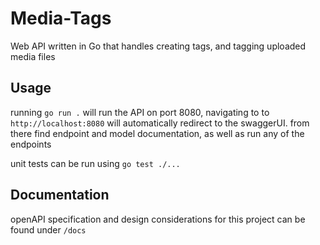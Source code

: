# Media-Tags

Web API written in Go that handles creating tags, and tagging uploaded media files

## Usage
running ```go run .``` will run the API on port 8080, navigating to to ```http://localhost:8080``` will automatically redirect to the swaggerUI. from there find endpoint and model documentation, as well as run any of the endpoints

unit tests can be run using ```go test ./...```
## Documentation
openAPI specification and design considerations for this project can be found under ```/docs```